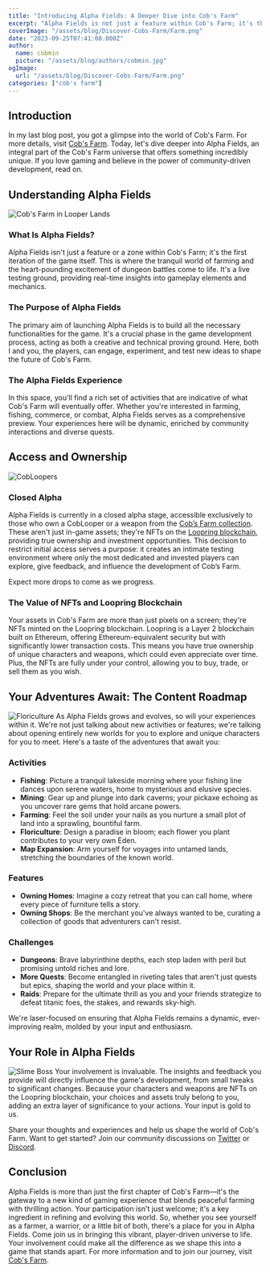 ```yaml
---
title: "Introducing Alpha Fields: A Deeper Dive into Cob's Farm"
excerpt: "Alpha Fields is not just a feature within Cob's Farm; it's the game's foundational layer where the peaceful world of farming intersects with adrenaline-packed dungeon battles. Your involvement as players is invaluable, directly influencing the game's future through your feedback and choices. Join us on this exciting journey as we shape Cob's Farm into a dynamic, community-driven experience..."
coverImage: "/assets/blog/Discover-Cobs-Farm/Farm.png"
date: "2023-09-25T07:41:00.000Z"
author:
  name: cobmin
  picture: "/assets/blog/authors/cobmin.jpg"
ogImage:
  url: "/assets/blog/Discover-Cobs-Farm/Farm.png"
categories: ["cob's farm"]
---
```


## Introduction
In my last blog post, you got a glimpse into the world of Cob's Farm. For more details, visit [Cob's Farm](https://cobsfarm.com). Today, let's dive deeper into Alpha Fields, an integral part of the Cob's Farm universe that offers something incredibly unique. If you love gaming and believe in the power of community-driven development, read on.
## Understanding Alpha Fields
![Cob's Farm in Looper Lands](/assets/blog/Discover-Cobs-Farm/Entrance.jpeg)
### What Is Alpha Fields?
Alpha Fields isn't just a feature or a zone within Cob's Farm; it's the first iteration of the game itself. This is where the tranquil world of farming and the heart-pounding excitement of dungeon battles come to life. It's a live testing ground, providing real-time insights into gameplay elements and mechanics.

### The Purpose of Alpha Fields
The primary aim of launching Alpha Fields is to build all the necessary functionalities for the game. It's a crucial phase in the game development process, acting as both a creative and technical proving ground. Here, both I and you, the players, can engage, experiment, and test new ideas to shape the future of Cob's Farm.

### The Alpha Fields Experience
In this space, you'll find a rich set of activities that are indicative of what Cob's Farm will eventually offer. Whether you're interested in farming, fishing, commerce, or combat, Alpha Fields serves as a comprehensive preview. Your experiences here will be dynamic, enriched by community interactions and diverse quests.

## Access and Ownership
![CobLoopers](/assets/blog/Introducing-Alpha-Fields/AlphaLoopersDisplay.png)
### Closed Alpha
Alpha Fields is currently in a closed alpha stage, accessible exclusively to those who own a CobLooper or a weapon from the [Cob’s Farm collection](https://loopexchange.art/collection/cobsfarm). These aren't just in-game assets; they're NFTs on the [Loopring blockchain](https://loopring.io/#/), providing true ownership and investment opportunities. This decision to restrict initial access serves a purpose: it creates an intimate testing environment where only the most dedicated and invested players can explore, give feedback, and influence the development of Cob’s Farm.

Expect more drops to come as we progress.

### The Value of NFTs and Loopring Blockchain
Your assets in Cob's Farm are more than just pixels on a screen; they're NFTs minted on the Loopring blockchain. Loopring is a Layer 2 blockchain built on Ethereum, offering Ethereum-equivalent security but with significantly lower transaction costs. This means you have true ownership of unique characters and weapons, which could even appreciate over time. Plus, the NFTs are fully under your control, allowing you to buy, trade, or sell them as you wish.
## Your Adventures Await: The Content Roadmap
![Floriculture](/assets/blog/Introducing-Alpha-Fields/Floral.png)
As Alpha Fields grows and evolves, so will your experiences within it. We're not just talking about new activities or features; we're talking about opening entirely new worlds for you to explore and unique characters for you to meet. Here's a taste of the adventures that await you:
### Activities
- **Fishing**: Picture a tranquil lakeside morning where your fishing line dances upon serene waters, home to mysterious and elusive species.
- **Mining**: Gear up and plunge into dark caverns; your pickaxe echoing as you uncover rare gems that hold arcane powers.
- **Farming**: Feel the soil under your nails as you nurture a small plot of land into a sprawling, bountiful farm.
- **Floriculture**: Design a paradise in bloom; each flower you plant contributes to your very own Eden.
- **Map Expansion**: Arm yourself for voyages into untamed lands, stretching the boundaries of the known world.
### Features
- **Owning Homes**: Imagine a cozy retreat that you can call home, where every piece of furniture tells a story.
- **Owning Shops**: Be the merchant you've always wanted to be, curating a collection of goods that adventurers can't resist.
### Challenges
- **Dungeons**: Brave labyrinthine depths, each step laden with peril but promising untold riches and lore.
- **More Quests**: Become entangled in riveting tales that aren't just quests but epics, shaping the world and your place within it.
- **Raids**: Prepare for the ultimate thrill as you and your friends strategize to defeat titanic foes, the stakes, and rewards sky-high.


We're laser-focused on ensuring that Alpha Fields remains a dynamic, ever-improving realm, molded by your input and enthusiasm.
## Your Role in Alpha Fields
![Slime Boss](/assets/blog/Introducing-Alpha-Fields/SlimeBoss.png)
Your involvement is invaluable. The insights and feedback you provide will directly influence the game's development, from small tweaks to significant changes. Because your characters and weapons are NFTs on the Loopring blockchain, your choices and assets truly belong to you, adding an extra layer of significance to your actions. Your input is gold to us. 

Share your thoughts and experiences and help us shape the world of Cob's Farm. Want to get started? Join our community discussions on [Twitter](https://twitter.com/CobsFarm) or [Discord](https://discord.gg/BAGXJZVH4Y).
## Conclusion
Alpha Fields is more than just the first chapter of Cob's Farm—it's the gateway to a new kind of gaming experience that blends peaceful farming with thrilling action. Your participation isn't just welcome; it's a key ingredient in refining and evolving this world. So, whether you see yourself as a farmer, a warrior, or a little bit of both, there's a place for you in Alpha Fields. Come join us in bringing this vibrant, player-driven universe to life. Your involvement could make all the difference as we shape this into a game that stands apart. For more information and to join our journey, visit [Cob's Farm](https://cobsfarm.com).

